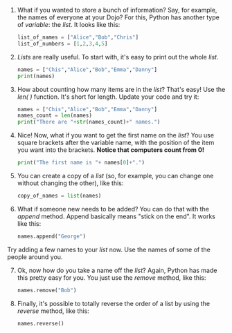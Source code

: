 1. What if you wanted to store a bunch of information? Say, for example, the names of everyone at your Dojo? For this, Python has another type of *variable*: the *list*. It looks like this:
    ```python
    list_of_names = ["Alice","Bob","Chris"]
    list_of_numbers = [1,2,3,4,5]
    ```  
2. *Lists* are really useful. To start with, it's easy to print out the whole *list*.
    ```python
    names = ["Chis","Alice","Bob","Emma","Danny"]
    print(names)
    ```

3. How about counting how many items are in the *list*? That's easy! Use the *len( )* function. It's short for length. Update your code and try it:
    ```python
    names = ["Chis","Alice","Bob","Emma","Danny"]
    names_count = len(names)
    print("There are "+str(names_count)+" names.")
    ```
4. Nice! Now, what if you want to get the first name on the *list*? You use square brackets after the variable name, with the position of the item you want into the brackets. **Notice that computers count from 0!**

    ```python
    print("The first name is "+ names[0]+".")
    ```
5. You can create a copy of a *list* (so, for example, you can change one without changing the other), like this:
    ```python
    copy_of_names = list(names)
    ```
6. What if someone new needs to be added? You can do that with the *append* method. Append basically means "stick on the end". It works like this:
    ```python
    names.append("George")
    ```
Try adding a few names to your *list* now. Use the names of some of the people around you.

7. Ok, now how do you take a name off the *list*? Again, Python has made this pretty easy for you. You just use the *remove* method, like this:
    ```python
    names.remove("Bob")
    ```
8. Finally, it's possible to totally reverse the order of a list by using the *reverse* method, like this:
    ```python
    names.reverse()
    ```
<!-- What about dictionaries, or tuples -->
